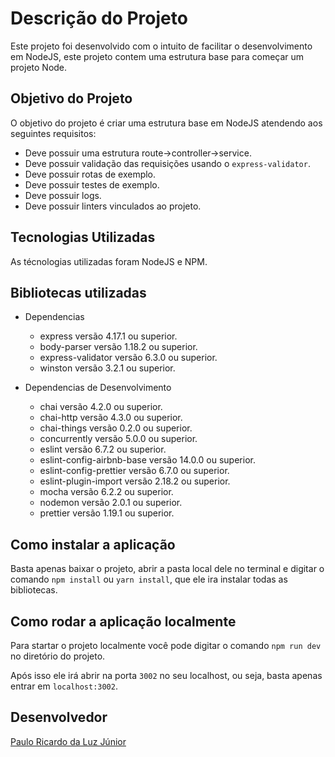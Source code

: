 # Descrição do Projeto
Este projeto foi desenvolvido com o intuito de facilitar o desenvolvimento em NodeJS, este projeto contem uma estrutura base para começar um projeto Node.

## Objetivo do Projeto
O objetivo do projeto é criar uma estrutura base em NodeJS atendendo aos seguintes requisitos:

- Deve possuir uma estrutura route->controller->service.
- Deve possuir validação das requisições usando o `express-validator`.
- Deve possuir rotas de exemplo.
- Deve possuir testes de exemplo.
- Deve possuir logs.
- Deve possuir linters vinculados ao projeto.

## Tecnologias Utilizadas
As técnologias utilizadas foram NodeJS e NPM.

## Bibliotecas utilizadas
- Dependencias
  * express versão 4.17.1 ou superior.
  * body-parser versão 1.18.2 ou superior.
  * express-validator versão 6.3.0 ou superior.
  * winston versão 3.2.1 ou superior.

- Dependencias de Desenvolvimento
  * chai versão 4.2.0 ou superior.
  * chai-http versão 4.3.0 ou superior.
  * chai-things versão 0.2.0 ou superior.
  * concurrently versão 5.0.0 ou superior.
  * eslint versão 6.7.2 ou superior.
  * eslint-config-airbnb-base versão 14.0.0 ou superior.
  * eslint-config-prettier versão 6.7.0 ou superior.
  * eslint-plugin-import versão 2.18.2 ou superior.
  * mocha versão 6.2.2 ou superior.
  * nodemon versão 2.0.1 ou superior.
  * prettier versão 1.19.1 ou superior.

## Como instalar a aplicação
Basta apenas baixar o projeto, abrir a pasta local dele no terminal e digitar o comando `npm install` ou `yarn install`, que ele ira instalar todas as bibliotecas.

## Como rodar a aplicação localmente
Para startar o projeto localmente você pode digitar o comando `npm run dev` no diretório do projeto.

Após isso ele irá abrir na porta `3002` no seu localhost, ou seja, basta apenas entrar em `localhost:3002`.

## Desenvolvedor
[Paulo Ricardo da Luz Júnior](https://www.linkedin.com/in/paulo-ricardo-da-luz-j%C3%BAnior-5a3953164/)
